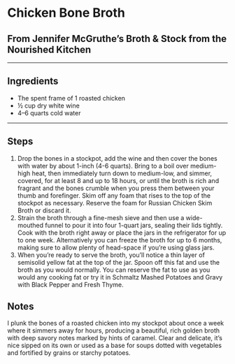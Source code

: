 # Chicken Bone Broth

## From Jennifer McGruthe’s Broth & Stock from the Nourished Kitchen
---

## Ingredients

* The spent frame of 1 roasted chicken
* ½ cup dry white wine
* 4–6 quarts cold water


---

## Steps

1.  Drop the bones in a stockpot, add the wine and then cover the bones with water by about 1-inch (4-6 quarts). Bring to a boil over medium-high heat, then immediately turn down to medium-low, and simmer, covered, for at least 8 and up to 18 hours, or until the broth is rich and fragrant and the bones crumble when you press them between your thumb and forefinger. Skim off any foam that rises to the top of the stockpot as necessary. Reserve the foam for Russian Chicken Skim Broth or discard it.
2.  Strain the broth through a fine-mesh sieve and then use a wide-mouthed funnel to pour it into four 1-quart jars, sealing their lids tightly. Cook with the broth right away or place the jars in the refrigerator for up to one week. Alternatively you can freeze the broth for up to 6 months, making sure to allow plenty of head-space if you’re using glass jars. 
3.  When you’re ready to serve the broth, you’ll notice a thin layer of semisolid yellow fat at the top of the jar. Spoon off this fat and use the broth as you would normally. You can reserve the fat to use as you would any cooking fat or try it in Schmaltz Mashed Potatoes and Gravy with Black Pepper and Fresh Thyme.

## Notes

I plunk the bones of a roasted chicken into my stockpot about once a week where it simmers away for hours, producing a beautiful, rich golden broth with deep savory notes marked by hints of caramel. Clear and delicate, it’s nice sipped on its own or used as a base for soups dotted with vegetables and fortified by grains or starchy potatoes.
